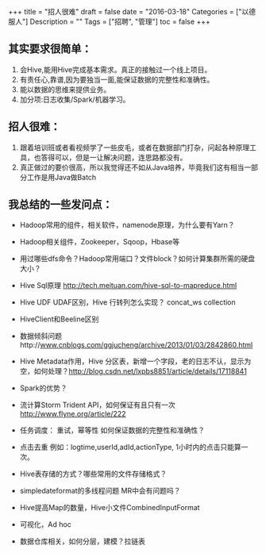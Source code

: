 +++
title = "招人很难"
draft = false
date = "2016-03-18"
Categories = ["以德服人"] 
Description = "" 
Tags = ["招聘", "管理"] 
toc = false
+++

## 其实要求很简单：

1. 会Hive,能用Hive完成基本需求。真正的接触过一个线上项目。
2. 有责任心,靠谱,因为要独当一面,能保证数据的完整性和准确性。
3. 能以数据的思维来提供业务。
4. 加分项:日志收集/Spark/机器学习。

## 招人很难：

1. 跟着培训班或者看视频学了一些皮毛，或者在数据部门打杂，问起各种原理工具，也答得可以，但是一让解决问题，连思路都没有。
2. 真正做过的要价很高，所以我觉得还不如从Java培养，毕竟我们这有相当一部分工作是用Java做Batch

## 我总结的一些发问点：

- Hadoop常用的组件，相关软件，namenode原理，为什么要有Yarn？

- Hadoop相关组件，Zookeeper，Sqoop，Hbase等

- 用过哪些dfs命令？Hadoop常用端口？文件block？如何计算集群所需的硬盘大小？
- Hive Sql原理  http://tech.meituan.com/hive-sql-to-mapreduce.html
- Hive UDF UDAF区别，Hive 行转列怎么实现？ concat_ws collection
- HiveClient和Beeline区别
- 数据倾斜问题http://www.cnblogs.com/ggjucheng/archive/2013/01/03/2842860.html
- Hive Metadata作用，Hive 分区表，新增一个字段，老的日志不认，显示为空，如何处理？http://blog.csdn.net/lxpbs8851/article/details/17118841
- Spark的优势？
- 流计算Storm Trident API，如何保证有且只有一次
   http://www.flyne.org/article/222
- 任务调度：
重试，幂等性
如何保证数据的完整性和准确性？
- 点击去重
例如：logtime,userId,adId,actionType, 1小时内的点击只能算一次。
- Hive表存储的方式？哪些常用的文件存储格式？
- simpledateformat的多线程问题 MR中会有问题吗？
- Hive提高Map的数量，Hive小文件CombinedInputFormat
- 可视化，Ad hoc
- 数据仓库相关，如何分层，建模？拉链表
